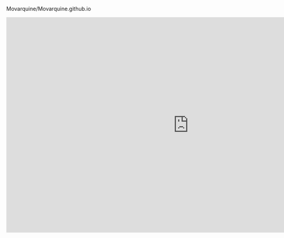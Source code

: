 Movarquine/Movarquine.github.io

<iframe src="https://docs.google.com/presentation/d/e/2PACX-1vSaTLk4TQ2HYZN0oHpQOtL4Z7Eb5iWFe9XtSpEfVOhz1Zej_YPxcgDOwE-ZqPaLsMvZAaqMmhMdhqpc/embed?start=false&loop=false&delayms=3000" frameborder="0" width="960" height="569" allowfullscreen="true" mozallowfullscreen="true" webkitallowfullscreen="true"></iframe>
